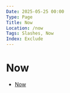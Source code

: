 ```yaml
---
Date: 2025-05-25 00:00
Type: Page
Title: Now
Location: /now
Tags: Slashes, Now
Index: Exclude
---
```


# Now

- [Now](https://luxury-format.omg.lol/now)
